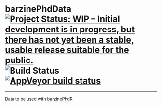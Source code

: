 # barzinePhdData [![Project Status: WIP – Initial development is in progress, but there has not yet been a stable, usable release suitable for the public.](https://www.repostatus.org/badges/latest/wip.svg)](https://www.repostatus.org/#wip) ![Build Status](https://travis-ci.com/barzine/barzinePhdData.svg?branch=master) [![AppVeyor build status](https://ci.appveyor.com/api/projects/status/github/barzine/barzinePhdData?branch=master&svg=true)](https://ci.appveyor.com/project/barzine/barzinePhdData)

---
Data to be used with [barzinePhdR](https://github.com/barzine/barzinePhdR)
